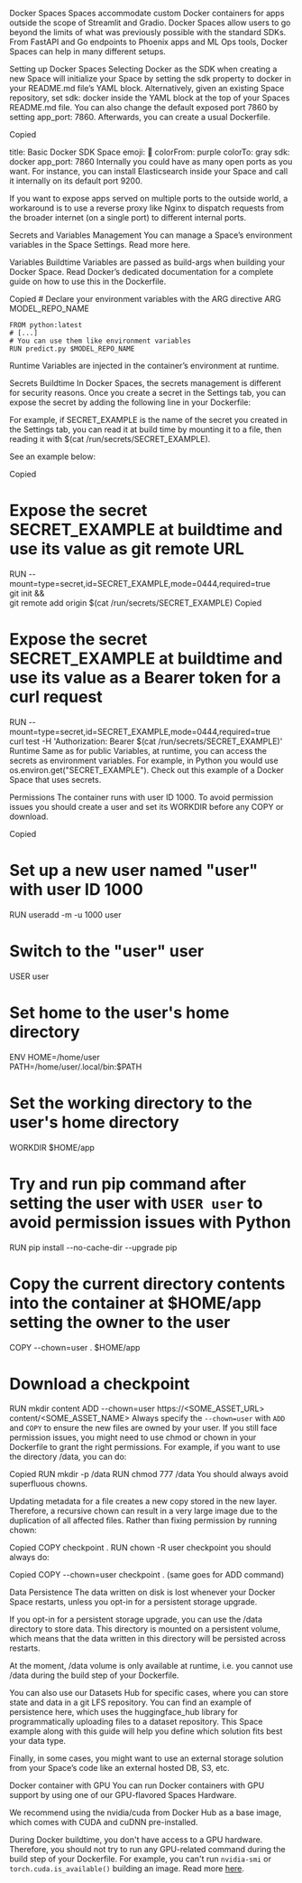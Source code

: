 Docker Spaces
Spaces accommodate custom Docker containers for apps outside the scope of Streamlit and Gradio. Docker Spaces allow users to go beyond the limits of what was previously possible with the standard SDKs. From FastAPI and Go endpoints to Phoenix apps and ML Ops tools, Docker Spaces can help in many different setups.

Setting up Docker Spaces
Selecting Docker as the SDK when creating a new Space will initialize your Space by setting the sdk property to docker in your README.md file’s YAML block. Alternatively, given an existing Space repository, set sdk: docker inside the YAML block at the top of your Spaces README.md file. You can also change the default exposed port 7860 by setting app_port: 7860. Afterwards, you can create a usual Dockerfile.

Copied

title: Basic Docker SDK Space
emoji: 🐳
colorFrom: purple
colorTo: gray
sdk: docker
app_port: 7860
Internally you could have as many open ports as you want. For instance, you can install Elasticsearch inside your Space and call it internally on its default port 9200.

If you want to expose apps served on multiple ports to the outside world, a workaround is to use a reverse proxy like Nginx to dispatch requests from the broader internet (on a single port) to different internal ports.

Secrets and Variables Management
You can manage a Space’s environment variables in the Space Settings. Read more here.

Variables
Buildtime
Variables are passed as build-args when building your Docker Space. Read Docker’s dedicated documentation for a complete guide on how to use this in the Dockerfile.

Copied
	# Declare your environment variables with the ARG directive
	ARG MODEL_REPO_NAME

	FROM python:latest
	# [...]
	# You can use them like environment variables
	RUN predict.py $MODEL_REPO_NAME
Runtime
Variables are injected in the container’s environment at runtime.

Secrets
Buildtime
In Docker Spaces, the secrets management is different for security reasons. Once you create a secret in the Settings tab, you can expose the secret by adding the following line in your Dockerfile:

For example, if SECRET_EXAMPLE is the name of the secret you created in the Settings tab, you can read it at build time by mounting it to a file, then reading it with $(cat /run/secrets/SECRET_EXAMPLE).

See an example below:

Copied
# Expose the secret SECRET_EXAMPLE at buildtime and use its value as git remote URL
RUN --mount=type=secret,id=SECRET_EXAMPLE,mode=0444,required=true \
 git init && \
 git remote add origin $(cat /run/secrets/SECRET_EXAMPLE)
Copied
# Expose the secret SECRET_EXAMPLE at buildtime and use its value as a Bearer token for a curl request
RUN --mount=type=secret,id=SECRET_EXAMPLE,mode=0444,required=true \
	curl test -H 'Authorization: Bearer $(cat /run/secrets/SECRET_EXAMPLE)'
Runtime
Same as for public Variables, at runtime, you can access the secrets as environment variables. For example, in Python you would use os.environ.get("SECRET_EXAMPLE"). Check out this example of a Docker Space that uses secrets.

Permissions
The container runs with user ID 1000. To avoid permission issues you should create a user and set its WORKDIR before any COPY or download.

Copied
# Set up a new user named "user" with user ID 1000
RUN useradd -m -u 1000 user

# Switch to the "user" user
USER user

# Set home to the user's home directory
ENV HOME=/home/user \
	PATH=/home/user/.local/bin:$PATH

# Set the working directory to the user's home directory
WORKDIR $HOME/app

# Try and run pip command after setting the user with `USER user` to avoid permission issues with Python
RUN pip install --no-cache-dir --upgrade pip

# Copy the current directory contents into the container at $HOME/app setting the owner to the user
COPY --chown=user . $HOME/app

# Download a checkpoint
RUN mkdir content
ADD --chown=user https://<SOME_ASSET_URL> content/<SOME_ASSET_NAME>
Always specify the `--chown=user` with `ADD` and `COPY` to ensure the new files are owned by your user.
If you still face permission issues, you might need to use chmod or chown in your Dockerfile to grant the right permissions. For example, if you want to use the directory /data, you can do:

Copied
RUN mkdir -p /data
RUN chmod 777 /data
You should always avoid superfluous chowns.

Updating metadata for a file creates a new copy stored in the new layer. Therefore, a recursive chown can result in a very large image due to the duplication of all affected files.
Rather than fixing permission by running chown:

Copied
COPY checkpoint .
RUN chown -R user checkpoint
you should always do:

Copied
COPY --chown=user checkpoint .
(same goes for ADD command)

Data Persistence
The data written on disk is lost whenever your Docker Space restarts, unless you opt-in for a persistent storage upgrade.

If you opt-in for a persistent storage upgrade, you can use the /data directory to store data. This directory is mounted on a persistent volume, which means that the data written in this directory will be persisted across restarts.

At the moment, /data volume is only available at runtime, i.e. you cannot use /data during the build step of your Dockerfile.

You can also use our Datasets Hub for specific cases, where you can store state and data in a git LFS repository. You can find an example of persistence here, which uses the huggingface_hub library for programmatically uploading files to a dataset repository. This Space example along with this guide will help you define which solution fits best your data type.

Finally, in some cases, you might want to use an external storage solution from your Space’s code like an external hosted DB, S3, etc.

Docker container with GPU
You can run Docker containers with GPU support by using one of our GPU-flavored Spaces Hardware.

We recommend using the nvidia/cuda from Docker Hub as a base image, which comes with CUDA and cuDNN pre-installed.

During Docker buildtime, you don't have access to a GPU hardware. Therefore, you should not try to run any GPU-related command during the build step of your Dockerfile. For example, you can't run `nvidia-smi` or `torch.cuda.is_available()` building an image. Read more [here](https://github.com/NVIDIA/nvidia-docker/wiki/nvidia-docker#description).
